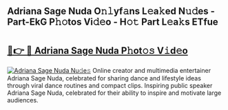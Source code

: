 ## Adriana Sage Nuda O𝚗𝚕yf𝚊ns L𝚎a𝚔ed N𝚞𝚍es - Part-EkG P𝚑𝚘tos Vi𝚍𝚎o - H𝚘𝚝 Part L𝚎a𝚔s ETfue

# <h2><a href="http://kf1n55l.oniu.top/?m=Adriana+Sage+Nuda">🔗👉 🔴 Adriana Sage Nuda P𝚑ot𝚘𝚜 V𝚒d𝚎o</a></h2>

[![Adriana Sage Nuda Nu𝚍e𝚜](https://i.imgur.com/0qMVB7G.gif)](http://kf1n55l.oniu.top/?m=Adriana+Sage+Nuda)
Online creator and multimedia entertainer Adriana Sage Nuda, celebrated for sharing dance and lifestyle ideas through viral dance routines and compact clips. Inspiring public speaker Adriana Sage Nuda, celebrated for their ability to inspire and motivate large audiences.  
